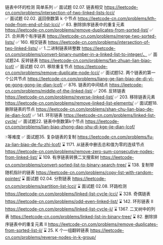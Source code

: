 链表中环的检测
简单系列
✅ 面试题 02.07. 链表相交 https://leetcode-cn.com/problems/intersection-of-two-linked-lists-lcci/  
✅ 面试题 02.02. 返回倒数第 k 个节点 https://leetcode-cn.com/problems/kth-node-from-end-of-list-lcci/
✅ 83. 删除排序链表中的重复元素 https://leetcode-cn.com/problems/remove-duplicates-from-sorted-list/
✅ 21. 合并两个有序链表 https://leetcode-cn.com/problems/merge-two-sorted-lists/
✅ 160. 相交链表 https://leetcode-cn.com/problems/intersection-of-two-linked-lists/
✅ 1.二进制链表转整数 https://leetcode-cn.com/problems/convert-binary-number-in-a-linked-list-to-integer/、
✅ 面试题24. 反转链表 https://leetcode-cn.com/problems/fan-zhuan-lian-biao-lcof/
✅ 面试题 02.01. 移除重复节点 https://leetcode-cn.com/problems/remove-duplicate-node-lcci/
✅ 面试题52. 两个链表的第一个公共节点 https://leetcode-cn.com/problems/liang-ge-lian-biao-de-di-yi-ge-gong-gong-jie-dian-lcof/
✅ 876. 链表的中间结点 https://leetcode-cn.com/problems/middle-of-the-linked-list/
✅ 206. 反转链表 https://leetcode-cn.com/problems/reverse-linked-list/
✅ 203. 移除链表元素 https://leetcode-cn.com/problems/remove-linked-list-elements/
✅ 面试题18. 删除链表的节点 https://leetcode-cn.com/problems/shan-chu-lian-biao-de-jie-dian-lcof/
✅ 141. 环形链表  https://leetcode-cn.com/problems/linked-list-cycle/
✅ 面试题22. 链表中倒数第k个节点  https://leetcode-cn.com/problems/lian-biao-zhong-dao-shu-di-kge-jie-dian-lcof/


🀄️等难度
✅ 面试题35. 复杂链表的复制   https://leetcode-cn.com/problems/fu-za-lian-biao-de-fu-zhi-lcof/
⌛️ 1171. 从链表中删去总和值为零的连续节点   https://leetcode-cn.com/problems/remove-zero-sum-consecutive-nodes-from-linked-list/
⌛️ 109. 有序链表转换二叉搜索树  https://leetcode-cn.com/problems/convert-sorted-list-to-binary-search-tree/
⌛️ 138. 复制带随机指针的链表    https://leetcode-cn.com/problems/copy-list-with-random-pointer/
⌛️ 面试题 02.04. 分割链表      https://leetcode-cn.com/problems/partition-list-lcci/
⌛️ 面试题 02.08. 环路检测      https://leetcode-cn.com/problems/linked-list-cycle-lcci/
⌛️ 328. 奇偶链表              https://leetcode-cn.com/problems/odd-even-linked-list/
⌛️ 142. 环形链表 II           https://leetcode-cn.com/problems/linked-list-cycle-ii/
⌛️ 1367. 二叉树中的列表        https://leetcode-cn.com/problems/linked-list-in-binary-tree/
⌛️ 82. 删除排序链表中的重复元素 II   https://leetcode-cn.com/problems/remove-duplicates-from-sorted-list-ii/
⌛️ 25. K 个一组翻转链表        https://leetcode-cn.com/problems/reverse-nodes-in-k-group/